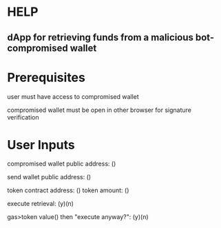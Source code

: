 # HELP
dApp for retrieving funds from a malicious bot-compromised wallet
-

# Prerequisites

user must have access to compromised wallet

compromised wallet must be open in other browser for signature verification

# User Inputs
compromised wallet public address: ()

send wallet public address: ()

token contract address: () token amount: ()

execute retrieval: (y)(n)

gas>token value() then "execute anyway?": (y)(n)

